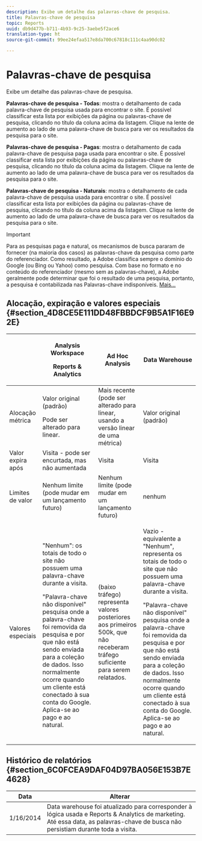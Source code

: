 ```yaml
---
description: Exibe um detalhe das palavras-chave de pesquisa.
title: Palavras-chave de pesquisa
topic: Reports
uuid: db9d477b-b711-4b93-9c25-3aebe5f2ace6
translation-type: ht
source-git-commit: 99ee24efaa517e8da700c67818c111c4aa90dc02

---
```



# Palavras-chave de pesquisa

Exibe um detalhe das palavras-chave de pesquisa.

**Palavras-chave de pesquisa - Todas**: mostra o detalhamento de cada palavra-chave de pesquisa usada para encontrar o site. É possível classificar esta lista por exibições da página ou palavras-chave de pesquisa, clicando no título da coluna acima da listagem. Clique na lente de aumento ao lado de uma palavra-chave de busca para ver os resultados da pesquisa para o site.

**Palavras-chave de pesquisa - Pagas**: mostra o detalhamento de cada palavra-chave de pesquisa paga usada para encontrar o site. É possível classificar esta lista por exibições da página ou palavras-chave de pesquisa, clicando no título da coluna acima da listagem. Clique na lente de aumento ao lado de uma palavra-chave de busca para ver os resultados da pesquisa para o site.

**Palavras-chave de pesquisa - Naturais**: mostra o detalhamento de cada palavra-chave de pesquisa usada para encontrar o site. É possível classificar esta lista por exibições da página ou palavras-chave de pesquisa, clicando no título da coluna acima da listagem. Clique na lente de aumento ao lado de uma palavra-chave de busca para ver os resultados da pesquisa para o site.

>[!IMPORTANT]
>
>Para as pesquisas paga e natural, os mecanismos de busca pararam de fornecer (na maioria dos casos) as palavras-chave da pesquisa como parte do referenciador. Como resultado, a Adobe classifica sempre o domínio do Google (ou Bing ou Yahoo) como pesquisa. Com base no formato e no conteúdo do referenciador (mesmo sem as palavras-chave), a Adobe geralmente pode determinar que foi o resultado de uma pesquisa, portanto, a pesquisa é contabilizada nas Palavras-chave indisponíveis. [Mais...](https://helpx.adobe.com/br/analytics/kb/keyword-unavailable.html)

## Alocação, expiração e valores especiais {#section_4D8CE5E111DD48FBBDCF9B5A1F16E92E}

<table id="table_EC7423532C7E44DE97B7FC0321585A2B"> 
 <thead> 
  <tr> 
   <th colname="col1" class="entry"> </th> 
   <th colname="col2" class="entry"> <p>Analysis Workspace </p> <p>Reports &amp; Analytics </p> </th> 
   <th colname="col3" class="entry"> Ad Hoc Analysis </th> 
   <th colname="col4" class="entry"> Data Warehouse </th> 
  </tr> 
 </thead>
 <tbody> 
  <tr> 
   <td colname="col1"> Alocação métrica </td> 
   <td colname="col2"> <p>Valor original (padrão) </p> <p> Pode ser alterado para linear. </p> </td> 
   <td colname="col3"> Mais recente (pode ser alterado para linear, usando a versão linear de uma métrica) </td> 
   <td colname="col4"> <p>Valor original (padrão) </p> </td> 
  </tr> 
  <tr> 
   <td colname="col1"> Valor expira após </td> 
   <td colname="col2"> Visita - pode ser encurtada, mas não aumentada </td> 
   <td colname="col3"> Visita </td> 
   <td colname="col4"> Visita </td> 
  </tr> 
  <tr> 
   <td colname="col1"> Limites de valor </td> 
   <td colname="col2"> Nenhum limite (pode mudar em um lançamento futuro) </td> 
   <td colname="col3"> Nenhum limite (pode mudar em um lançamento futuro) </td> 
   <td colname="col4"> nenhum </td> 
  </tr> 
  <tr> 
   <td colname="col1"> Valores especiais </td> 
   <td colname="col2"> <p>"Nenhum": os totais de todo o site não possuem uma palavra-chave durante a visita. </p> "Palavra-chave não disponível" pesquisa onde a palavra-chave foi removida da pesquisa e por que não está sendo enviada para a coleção de dados. Isso normalmente ocorre quando um cliente está conectado à sua conta do Google. Aplica-se ao pago e ao natural. </td> 
   <td colname="col3"> (baixo tráfego) representa valores posteriores aos primeiros 500k, que não receberam tráfego suficiente para serem relatados. </td> 
   <td colname="col4"> <p> Vazio - equivalente a "Nenhum", representa os totais de todo o site que não possuem uma palavra-chave durante a visita. </p> <p>"Palavra-chave não disponível" pesquisa onde a palavra-chave foi removida da pesquisa e por que não está sendo enviada para a coleção de dados. Isso normalmente ocorre quando um cliente está conectado à sua conta do Google. Aplica-se ao pago e ao natural. </p> </td> 
  </tr> 
 </tbody> 
</table>

## Histórico de relatórios  {#section_6C0FCEA9DAF04D97BA056E153B7E4628}

| Data | Alterar |
|---|---|
| 1/16/2014 | Data warehouse foi atualizado para corresponder à lógica usada e Reports &amp; Analytics de marketing. Até essa data, as palavras-chave de busca não persistiam durante toda a visita. |

